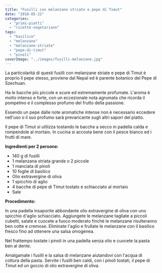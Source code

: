 ```yaml
---
title: "Fusilli con melanzane striate e pepe di Timut"
date: "2018-05-22"
categories: 
  - "primi-piatti"
  - "ricette-vegetariane"
tags: 
  - "basilico"
  - "melanzane"
  - "melanzane-striate"
  - "pepe-di-timut"
  - "pinoli"
coverImage: "../images/fusilli-melanzane.jpg"
---
```


La particolaritá di questi fusilli con melanzane striate e pepe di Timut è proprio il pepe stesso, proviene dal Nepal ed è parente botanico del Pepe di Szechuan.

Ha le bacche più piccole e scure ed estremamente profumate. L'aroma è molto intenso e forte, con un eccezionale nota agrumata che ricorda il pompelmo e il complesso profumo del frutto della passione.

Essendo un pepe dalle note aromatiche intense non è necessario eccedere nell'uso o il suo profumo sarà prevaricante sugli altri sapori del piatto.

Il pepe di Timut si utilizza tostando le bacche a secco in padella calda e rompendole al mortaio. In cucina si accosta bene con il pesce bianco ed i frutti di mare.

**Ingredienti per 2 persone:**

- 140 g di fusilli
- 1 melanzana striata grande o 2 piccole
- 1 manciata di pinoli
- 10 foglie di basilico
- Olio extravergine di oliva
- 1 spicchio di aglio
- 4 bacche di pepe di Timut tostato e schiacciato al mortaio
- Sale

**Procedimento:**

In una padella insaporite abbondante olio extravergine di oliva con uno spicchio d'aglio schiacciato. Aggiungete le melanzane tagliate a piccoli cubetti, salate e cuocete a fuoco moderato finché le melanzane risulteranno ben cotte e cremose. Eliminate l'aglio e frullate le melanzane con il basilico fresco fino ad ottenere una salsa omogenea.

Nel frattempo tostate i pinoli in una padella senza olio e cuocete la pasta ben al dente.

Amalgamate i fusilli e la salsa di melanzane aiutandovi con l'acqua di cottura della pasta. Servite i fusilli ben caldi, con i pinoli tostati, il pepe di Timut ed un goccio di olio extravergine di oliva.
